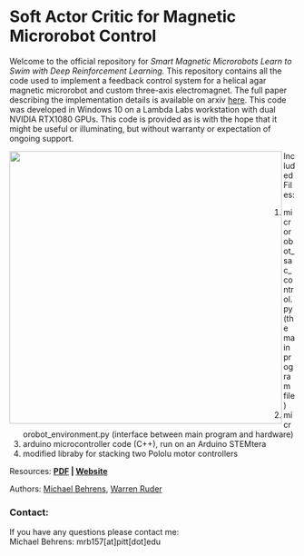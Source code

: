 # Soft Actor Critic for Magnetic Microrobot Control


Welcome to the official repository for _Smart Magnetic Microrobots Learn to Swim with Deep Reinforcement Learning._ This repository contains all the code used to implement a feedback control system for a helical agar magnetic microrobot and custom three-axis electromagnet.  The full paper describing the implementation details is available on arxiv [here](). This code was developed in Windows 10 on a Lambda Labs workstation with dual NVIDIA RTX1080 GPUs. This code is provided as is with the hope that it might be useful or illuminating, but without warranty or expectation of ongoing support.

<img align="left" src="readme/Figure 1.jpg" height=480px>


Included Files:
1) microrobot_sac_control.py (the main program file)
2) microrobot_environment.py (interface between main program and hardware)
3) arduino microcontroller code (C++), run on an Arduino STEMtera
4) modified libraby for stacking two Pololu motor controllers

Resources: <b> [PDF]() | [Website](https://www.warrenruder.com/) </b>

Authors: [Michael Behrens](https://www.linkedin.com/in/michael-behrens-phd/), [Warren Ruder](https://www.warrenruder.com/)

### Contact:

If you have any questions please contact me:  
Michael Behrens: mrb157[at]pitt[dot]edu
